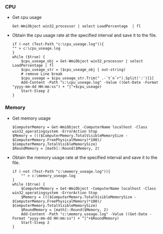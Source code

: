 ### CPU

* Get cpu usage

    ```
    Get-WmiObject win32_processor | select LoadPercentage  | fl
    ```

* Obtain the cpu usage rate at the specified interval and save it to the file.

    ```
    if (-not (Test-Path "c:\cpu_useage.log")){
    "" > c:\cpu_useage.log
    }
    while ($true) {
        $cpu_useage_obj = Get-WmiObject win32_processor | select LoadPercentage | fl
        $cpu_useage_str = ($cpu_useage_obj | out-string)
        # remove Line break
        $cpu_useage = $cpu_useage_str.Trim(" .-`t`n`r").Split(':')[1]
        Add-Content -Path "c:\cpu_useage.log" -Value ((Get-Date -Format "yyyy-mm-dd HH:mm:ss") + "|"+$cpu_useage)
        Start-Sleep 2
    }
    ```

### Memory

* Get memory usage

  ```
  $ComputerMemory = Get-WmiObject -ComputerName localhost -Class win32_operatingsystem -ErrorAction Stop
  $Memory = ((($ComputerMemory.TotalVisibleMemorySize - $ComputerMemory.FreePhysicalMemory)*100)/ $ComputerMemory.TotalVisibleMemorySize)
  $RoundMemory = [math]::Round($Memory, 2)
  ```

* Obtain the memory usage rate at the specified interval and save it to the file.
  
  ```
  if (-not (Test-Path "c:\memory_useage.log")){
      "" > c:\memory_useage.log
  }
  while ($true) {
      $ComputerMemory = Get-WmiObject -ComputerName localhost -Class win32_operatingsystem -ErrorAction Stop
      $Memory = ((($ComputerMemory.TotalVisibleMemorySize - $ComputerMemory.FreePhysicalMemory)*100)/ $ComputerMemory.TotalVisibleMemorySize)
      $RoundMemory = [math]::Round($Memory, 2)
      Add-Content -Path "c:\memory_useage.log" -Value ((Get-Date -Format "yyyy-mm-dd HH:mm:ss") + "|"+$RoundMemory)
      Start-Sleep 2
  }
  ```
